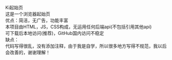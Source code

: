 Ki起始页<br>
这是一个浏览器起始页<br>
优点：简洁，无广告，功能丰富<br>
本项目由HTML，JS，CSS构成，无运用任何后端api(不包括引用其他api)<br>
可下载后本地访问(推荐)，GitHub国内访问不稳定<br>
缺点：<br>
代码写得很乱，没有添加注释，由于我是自学，所以很多地方写得不规范，我以后会改善的，谢谢理解！



